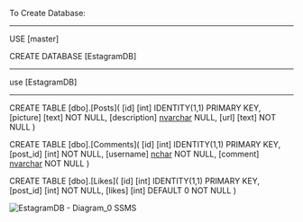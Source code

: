 To Create Database:
_________________

USE [master]

CREATE DATABASE [EstagramDB]

_________________

use [EstagramDB]

_________________

CREATE TABLE [dbo].[Posts](
	[id] [int] IDENTITY(1,1) PRIMARY KEY,
	[picture] [text] NOT NULL,
	[description] [nvarchar](max) NULL,
	[url] [text] NOT NULL
)

CREATE TABLE [dbo].[Comments](
	[id] [int] IDENTITY(1,1) PRIMARY KEY,
	[post_id] [int] NOT NULL,
	[username] [nchar](30) NOT NULL,
	[comment] [nvarchar](max) NOT NULL
)

CREATE TABLE [dbo].[Likes](
	[id] [int] IDENTITY(1,1) PRIMARY KEY,
	[post_id] [int] NOT NULL,
	[likes] [int] DEFAULT 0 NOT NULL
)

![EstagramDB - Diagram_0 SSMS](https://user-images.githubusercontent.com/59646712/112737352-07cbc700-8f6b-11eb-991e-23dcefe229b6.png)
